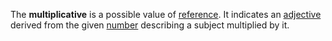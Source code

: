 The **multiplicative** is a possible value of [reference](referendum.md). It indicates an [adjective](adiectivum.md) derived from the given [number](numerus.md) describing a subject multiplied by it.
